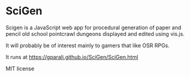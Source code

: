 # SciGen
Scigen is a JavaScript web app for procedural generation of paper and pencil old school pointcrawl dungeons displayed and edited using vis.js.

It will probably be of interest mainly to gamers that like OSR RPGs. 

It runs at https://gparali.github.io/SciGen/SciGen.html

MIT license


